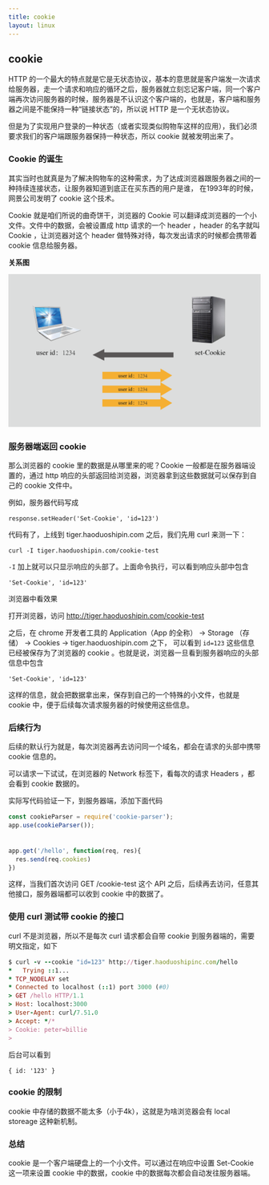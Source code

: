 ```yaml
---
title: cookie
layout: linux
---
```


## cookie

HTTP 的一个最大的特点就是它是无状态协议，基本的意思就是客户端发一次请求给服务器，走一个请求和响应的循环之后，服务器就立刻忘记客户端，同一个客户端再次访问服务器的时候，服务器是不认识这个客户端的，也就是，客户端和服务器之间是不能保持一种“链接状态”的，所以说 HTTP 是一个无状态协议。

但是为了实现用户登录的一种状态（或者实现类似购物车这样的应用），我们必须要求我们的客户端跟服务器保持一种状态，所以 cookie 就被发明出来了。

### Cookie 的诞生

其实当时也就真是为了解决购物车的这种需求，为了达成浏览器跟服务器之间的一种持续连接状态，让服务器知道到底正在买东西的用户是谁， 在1993年的时候，网景公司发明了 cookie 这个技术。

Cookie 就是咱们所说的曲奇饼干，浏览器的 Cookie 可以翻译成浏览器的一个小文件。文件中的数据，会被设置成 http 请求的一个 header ，header 的名字就叫 Cookie ，让浏览器对这个 header 做特殊对待，每次发出请求的时候都会携带着 cookie 信息给服务器。

**关系图**

![alt ""](../images/cookie-02.png)

### 服务器端返回 cookie

那么浏览器的 cookie 里的数据是从哪里来的呢？Cookie 一般都是在服务器端设置的，通过 http 响应的头部返回给浏览器，浏览器拿到这些数据就可以保存到自己的 cookie 文件中。

例如，服务器代码写成

```
response.setHeader('Set-Cookie', 'id=123')
```

代码有了，上线到 tiger.haoduoshipin.com 之后，我们先用 curl 来测一下：

```
curl -I tiger.haoduoshipin.com/cookie-test
```

`-I` 加上就可以只显示响应的头部了。上面命令执行，可以看到响应头部中包含

```
'Set-Cookie', 'id=123'
```

浏览器中看效果

打开浏览器，访问 http://tiger.haoduoshipin.com/cookie-test

之后，在 chrome 开发者工具的 Application（App 的全称） -> Storage （存储） -> Cookies -> tiger.haoduoshipin.com 之下， 可以看到 `id=123` 这些信息已经被保存为了浏览器的 cookie 。也就是说，浏览器一旦看到服务器响应的头部信息中包含

```
'Set-Cookie', 'id=123'
```

这样的信息，就会把数据拿出来，保存到自己的一个特殊的小文件，也就是 cookie 中，便于后续每次请求服务器的时候使用这些信息。

### 后续行为

后续的默认行为就是，每次浏览器再去访问同一个域名，都会在请求的头部中携带 cookie 信息的。

可以请求一下试试，在浏览器的 Network 标签下，看每次的请求 Headers ，都会看到 cookie 数据的。

实际写代码验证一下，到服务器端，添加下面代码

```js
const cookieParser = require('cookie-parser');
app.use(cookieParser());


app.get('/hello', function(req, res){
  res.send(req.cookies)
})
```

这样，当我们首次访问 GET /cookie-test 这个 API 之后，后续再去访问，任意其他接口，服务器端都可以收到 cookie 中的数据了。

### 使用 curl 测试带 cookie 的接口

curl 不是浏览器，所以不是每次 curl 请求都会自带 cookie 到服务器端的，需要明文指定，如下

```ruby
$ curl -v --cookie "id=123" http://tiger.haoduoshipinc.com/hello
*   Trying ::1...
* TCP_NODELAY set
* Connected to localhost (::1) port 3000 (#0)
> GET /hello HTTP/1.1
> Host: localhost:3000
> User-Agent: curl/7.51.0
> Accept: */*
> Cookie: peter=billie
>
```

后台可以看到

```
{ id: '123' }
```

### cookie 的限制

cookie 中存储的数据不能太多（小于4k），这就是为啥浏览器会有 local storeage 这种新机制。

### 总结

cookie 是一个客户端硬盘上的一个小文件。可以通过在响应中设置 Set-Cookie 这一项来设置 cookie 中的数据，cookie 中的数据每次都会自动发往服务器端。
